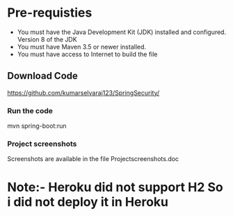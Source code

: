 

# Pre-requisties

* You must have the Java Development Kit (JDK) installed and configured. Version 8 of the JDK
* You must have Maven 3.5 or newer installed.
* You must have access to Internet to build the file


## Download Code

https://github.com/kumarselvaraj123/SpringSecurity/


### Run the code

mvn spring-boot:run

### Project screenshots
Screenshots are available in the file Projectscreenshots.doc

# Note:- Heroku did not support H2 So i did not deploy it in Heroku



